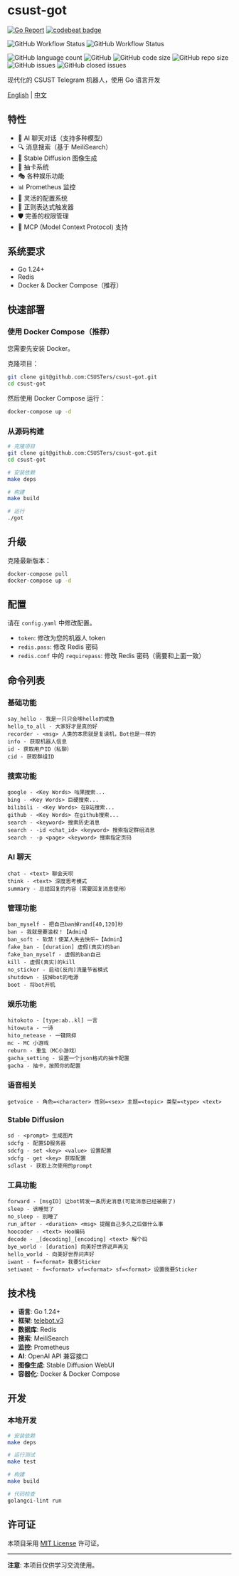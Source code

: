 # csust-got

[![Go Report](https://goreportcard.com/badge/github.com/csusters/csust-got)](https://goreportcard.com/report/github.com/csusters/csust-got)
[![codebeat badge](https://codebeat.co/badges/4d134b7f-e345-4378-b00d-7ab2177b94bc)](https://codebeat.co/projects/github-com-csusters-csust-got-master)

![GitHub Workflow Status](https://img.shields.io/github/actions/workflow/status/CSUSTers/csust-got/test.yml?branch=master&label=Test%20%7C%20master)
![GitHub Workflow Status](https://img.shields.io/github/actions/workflow/status/CSUSTers/csust-got/test.yml?branch=dev&label=Test%20%7C%20dev)

![GitHub language count](https://img.shields.io/github/languages/count/csusters/csust-got)
![GitHub](https://img.shields.io/github/license/csusters/csust-got)
![GitHub code size](https://img.shields.io/github/languages/code-size/csusters/csust-got)
![GitHub repo size](https://img.shields.io/github/repo-size/csusters/csust-got)
![GitHub issues](https://img.shields.io/github/issues/csusters/csust-got)
![GitHub closed issues](https://img.shields.io/github/issues-closed/csusters/csust-got)

现代化的 CSUST Telegram 机器人，使用 Go 语言开发

[English](README.md) | [中文](README_zh-CN.md)

## 特性

- 🤖 AI 聊天对话（支持多种模型）
- 🔍 消息搜索（基于 MeiliSearch）
- 🎨 Stable Diffusion 图像生成
- 🎲 抽卡系统
- 🎭 各种娱乐功能
- 📊 Prometheus 监控
- 🔧 灵活的配置系统
- 🎯 正则表达式触发器
- 🛡️ 完善的权限管理
- 🔗 MCP (Model Context Protocol) 支持

## 系统要求

- Go 1.24+
- Redis
- Docker & Docker Compose（推荐）

## 快速部署

### 使用 Docker Compose（推荐）

您需要先安装 Docker。

克隆项目：

```bash
git clone git@github.com:CSUSTers/csust-got.git
cd csust-got
```

然后使用 Docker Compose 运行：

```bash
docker-compose up -d
```

### 从源码构建

```bash
# 克隆项目
git clone git@github.com:CSUSTers/csust-got.git
cd csust-got

# 安装依赖
make deps

# 构建
make build

# 运行
./got
```

## 升级

克隆最新版本：

```bash
docker-compose pull
docker-compose up -d
```

## 配置

请在 `config.yaml` 中修改配置。

- `token`: 修改为您的机器人 token
- `redis.pass`: 修改 Redis 密码
- `redis.conf` 中的 `requirepass`: 修改 Redis 密码（需要和上面一致）

## 命令列表

### 基础功能

``` text
say_hello - 我是一只只会嗦hello的咸鱼
hello_to_all - 大家好才是真的好
recorder - <msg> 人类的本质就是复读机，Bot也是一样的
info - 获取机器人信息
id - 获取用户ID（私聊）
cid - 获取群组ID
```

### 搜索功能

``` text
google - <Key Words> 咕果搜索...
bing - <Key Words> 巨硬搜索...
bilibili - <Key Words> 在B站搜索...
github - <Key Words> 在github搜索...
search - <keyword> 搜索历史消息
search - -id <chat_id> <keyword> 搜索指定群组消息
search - -p <page> <keyword> 搜索指定页码
```

### AI 聊天

``` text
chat - <text> 聊会天呗
think - <text> 深度思考模式
summary - 总结回复的内容（需要回复消息使用）
```

### 管理功能

``` text
ban_myself - 把自己ban掉rand[40,120]秒
ban - 我就是要滥权！【Admin】
ban_soft - 软禁！使某人失去快乐~【Admin】
fake_ban - [duration] 虚假(真实)的ban
fake_ban_myself - 虚假的ban自己
kill - 虚假(真实)的kill
no_sticker - 启动(反向)流量节省模式
shutdown - 拔掉bot的电源
boot - 将bot开机
```

### 娱乐功能

``` text
hitokoto - [type:ab..kl] 一言
hitowuta - 一诗
hito_netease - 一键网抑
mc - MC 小游戏
reburn - 重生（MC小游戏）
gacha_setting - 设置一个json格式的抽卡配置
gacha - 抽卡，按照你的配置
```

### 语音相关

``` text
getvoice - 角色=<character> 性别=<sex> 主题=<topic> 类型=<type> <text> 
```

### Stable Diffusion

``` text
sd - <prompt> 生成图片
sdcfg - 配置SD服务器
sdcfg - set <key> <value> 设置配置
sdcfg - get <key> 获取配置
sdlast - 获取上次使用的prompt
```

### 工具功能

``` text
forward - [msgID] 让bot转发一条历史消息(可能消息已经被删了)
sleep - 该睡觉了
no_sleep - 别睡了
run_after - <duration> <msg> 提醒自己多久之后做什么事
hoocoder - <text> Hoo编码
decode - _[decoding]_[encoding] <text> 解个码
bye_world - [duration] 向美好世界说声再见
hello_world - 向美好世界问声好
iwant - f=<format> 我要Sticker
setiwant - f=<format> vf=<format> sf=<format> 设置我要Sticker
```

## 技术栈

- **语言**: Go 1.24+
- **框架**: [telebot.v3](https://github.com/tucnak/telebot)
- **数据库**: Redis
- **搜索**: MeiliSearch
- **监控**: Prometheus
- **AI**: OpenAI API 兼容接口
- **图像生成**: Stable Diffusion WebUI
- **容器化**: Docker & Docker Compose

## 开发

### 本地开发

```bash
# 安装依赖
make deps

# 运行测试
make test

# 构建
make build

# 代码检查
golangci-lint run
```

## 许可证

本项目采用 [MIT License](LICENSE) 许可证。

---

**注意**: 本项目仅供学习交流使用。
